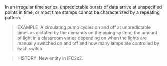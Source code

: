 In an irregular time series, unpredictable bursts of data arrive at unspecified points in time, or most time stamps cannot be characterized by a repeating pattern.

> EXAMPLE&nbsp; A circulating pump cycles on and off at unpredictable times as dictated by the demands on the piping system; the amount of light in a classroom varies depending on when the lights are manually switched on and off and how many lamps are controlled by each switch.

> HISTORY&nbsp; New entity in IFC2x2.